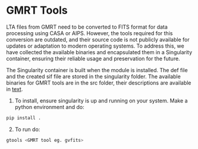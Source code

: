 # GMRT Tools

LTA files from GMRT need to be converted to FITS format for data processing using CASA or AIPS. However, the tools required for this conversion are outdated, and their source code is not publicly available for updates or adaptation to modern operating systems. To address this, we have collected the available binaries and encapsulated them in a Singularity container, ensuring their reliable usage and preservation for the future.

The Singularity container is built when the module is installed. The def file and the created sif file are stored in the singularity folder. The available binaries for GMRT tools are in the src folder, their descriptions are available in [text](http://www.ncra.tifr.res.in/ncra/gmrt/gmrt-users/aips-help). 

1. To install, ensure singularity is up and running on your system. Make a python environment and do:

```bash
pip install .
```

2. To run do:

```bash 
gtools <GMRT tool eg. gvfits>
```